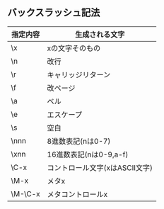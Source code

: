 ## バックスラッシュ記法

| 指定内容 | 生成される文字 |
| --- | --- |
| \x | xの文字そのもの |
| \n | 改行 |
| \r | キャリッジリターン |
| \f | 改ページ |
| \a | ベル |
| \e | エスケープ |
| \s | 空白 |
| \nnn | 8進数表記(nは0-7) |
| \xnn | 16進数表記(nは0-9,a-f) |
| \C-x | コントロール文字(xはASCII文字) |
| \M-x | メタx |
| \M-\C-x | メタコントロールx |
